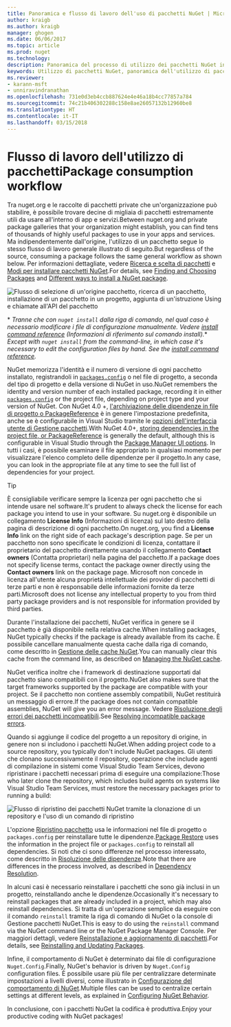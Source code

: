 ```yaml
---
title: Panoramica e flusso di lavoro dell'uso di pacchetti NuGet | Microsoft Docs
author: kraigb
ms.author: kraigb
manager: ghogen
ms.date: 06/06/2017
ms.topic: article
ms.prod: nuget
ms.technology: 
description: Panoramica del processo di utilizzo dei pacchetti NuGet in un progetto, con collegamenti ad altre parti specifiche del processo.
keywords: Utilizzo di pacchetti NuGet, panoramica dell'utilizzo di pacchetti NuGet, flusso di lavoro dell'utilizzo di pacchetti NuGet, flusso di lavoro dell'utilizzo dei pacchetti, panoramica dell'utilizzo dei pacchetti
ms.reviewer:
- karann-msft
- unniravindranathan
ms.openlocfilehash: 731e0d3eb4ccb887624e4e46a18b4cc77857a784
ms.sourcegitcommit: 74c21b406302288c158e8ae26057132b12960be8
ms.translationtype: HT
ms.contentlocale: it-IT
ms.lasthandoff: 03/15/2018
---
```

# <a name="package-consumption-workflow"></a><span data-ttu-id="239ed-104">Flusso di lavoro dell'utilizzo di pacchetti</span><span class="sxs-lookup"><span data-stu-id="239ed-104">Package consumption workflow</span></span>

<span data-ttu-id="239ed-105">Tra nuget.org e le raccolte di pacchetti private che un'organizzazione può stabilire, è possibile trovare decine di migliaia di pacchetti estremamente utili da usare all'interno di app e servizi.</span><span class="sxs-lookup"><span data-stu-id="239ed-105">Between nuget.org and private package galleries that your organization might establish, you can find tens of thousands of highly useful packages to use in your apps and services.</span></span> <span data-ttu-id="239ed-106">Ma indipendentemente dall'origine, l'utilizzo di un pacchetto segue lo stesso flusso di lavoro generale illustrato di seguito.</span><span class="sxs-lookup"><span data-stu-id="239ed-106">But regardless of the source, consuming a package follows the same general workflow as shown below.</span></span> <span data-ttu-id="239ed-107">Per informazioni dettagliate, vedere [Ricerca e scelta di pacchetti](../consume-packages/finding-and-choosing-packages.md) e [Modi per installare pacchetti NuGet](ways-to-install-a-package.md).</span><span class="sxs-lookup"><span data-stu-id="239ed-107">For details, see [Finding and Choosing Packages](../consume-packages/finding-and-choosing-packages.md) and [Different ways to install a NuGet package](ways-to-install-a-package.md).</span></span>

![Flusso di selezione di un'origine pacchetto, ricerca di un pacchetto, installazione di un pacchetto in un progetto, aggiunta di un'istruzione Using e chiamate all'API del pacchetto](media/Overview-01-GeneralFlow.png)

<span data-ttu-id="239ed-109">\* _Tranne che con `nuget install` dalla riga di comando, nel qual caso è necessario modificare i file di configurazione manualmente. Vedere [install command reference](../tools/cli-ref-install.md) (Informazioni di riferimento sul comando install)._</span><span class="sxs-lookup"><span data-stu-id="239ed-109">\* _Except with `nuget install` from the command-line, in which case it's necessary to edit the configuration files by hand. See the [install command reference](../tools/cli-ref-install.md)._</span></span>

<span data-ttu-id="239ed-110">NuGet memorizza l'identità e il numero di versione di ogni pacchetto installato, registrandoli in [`packages.config`](../reference/packages-config.md) o nel file di progetto, a seconda del tipo di progetto e della versione di NuGet in uso.</span><span class="sxs-lookup"><span data-stu-id="239ed-110">NuGet remembers the identity and version number of each installed package, recording it in either [`packages.config`](../reference/packages-config.md) or the project file, depending on project type and your version of NuGet.</span></span> <span data-ttu-id="239ed-111">Con NuGet 4.0 +, [l'archiviazione delle dipendenze in file di progetto o PackageReference](../consume-packages/package-references-in-project-files.md) è in genere l'impostazione predefinita, anche se è configurabile in Visual Studio tramite le [opzioni dell'interfaccia utente di Gestione pacchetti](../tools/package-manager-ui.md).</span><span class="sxs-lookup"><span data-stu-id="239ed-111">With NuGet 4.0+, [storing dependencies in the project file, or PackageReference](../consume-packages/package-references-in-project-files.md) is generally the default, although this is configurable in Visual Studio through the [Package Manager UI options](../tools/package-manager-ui.md).</span></span> <span data-ttu-id="239ed-112">In tutti i casi, è possibile esaminare il file appropriato in qualsiasi momento per visualizzare l'elenco completo delle dipendenze per il progetto.</span><span class="sxs-lookup"><span data-stu-id="239ed-112">In any case, you can look in the appropriate file at any time to see the full list of dependencies for your project.</span></span>

> [!Tip]
> <span data-ttu-id="239ed-113">È consigliabile verificare sempre la licenza per ogni pacchetto che si intende usare nel software.</span><span class="sxs-lookup"><span data-stu-id="239ed-113">It's prudent to always check the license for each package you intend to use in your software.</span></span> <span data-ttu-id="239ed-114">Su nuget.org è disponibile un collegamento **License Info** (Informazioni di licenza) sul lato destro della pagina di descrizione di ogni pacchetto.</span><span class="sxs-lookup"><span data-stu-id="239ed-114">On nuget.org, you find a **License Info** link on the right side of each package's description page.</span></span> <span data-ttu-id="239ed-115">Se per un pacchetto non sono specificate le condizioni di licenza, contattare il proprietario del pacchetto direttamente usando il collegamento **Contact owners** (Contatta proprietari) nella pagina del pacchetto.</span><span class="sxs-lookup"><span data-stu-id="239ed-115">If a package does not specify license terms, contact the package owner directly using the **Contact owners** link on the package page.</span></span> <span data-ttu-id="239ed-116">Microsoft non concede in licenza all'utente alcuna proprietà intellettuale dei provider di pacchetti di terze parti e non è responsabile delle informazioni fornite da terze parti.</span><span class="sxs-lookup"><span data-stu-id="239ed-116">Microsoft does not license any intellectual property to you from third party package providers and is not responsible for information provided by third parties.</span></span>

<span data-ttu-id="239ed-117">Durante l'installazione dei pacchetti, NuGet verifica in genere se il pacchetto è già disponibile nella relativa cache.</span><span class="sxs-lookup"><span data-stu-id="239ed-117">When installing packages, NuGet typically checks if the package is already available from its cache.</span></span> <span data-ttu-id="239ed-118">È possibile cancellare manualmente questa cache dalla riga di comando, come descritto in [Gestione delle cache NuGet](../consume-packages/managing-the-nuget-cache.md).</span><span class="sxs-lookup"><span data-stu-id="239ed-118">You can manually clear this cache from the command line, as described on [Managing the NuGet cache](../consume-packages/managing-the-nuget-cache.md).</span></span>

<span data-ttu-id="239ed-119">NuGet verifica inoltre che i framework di destinazione supportati dal pacchetto siano compatibili con il progetto.</span><span class="sxs-lookup"><span data-stu-id="239ed-119">NuGet also makes sure that the target frameworks supported by the package are compatible with your project.</span></span> <span data-ttu-id="239ed-120">Se il pacchetto non contiene assembly compatibili, NuGet restituirà un messaggio di errore.</span><span class="sxs-lookup"><span data-stu-id="239ed-120">If the package does not contain compatible assemblies, NuGet will give you an error message.</span></span> <span data-ttu-id="239ed-121">Vedere [Risoluzione degli errori dei pacchetti incompatibili](dependency-resolution.md#resolving-incompatible-package-errors).</span><span class="sxs-lookup"><span data-stu-id="239ed-121">See [Resolving incompatible package errors](dependency-resolution.md#resolving-incompatible-package-errors).</span></span>

<span data-ttu-id="239ed-122">Quando si aggiunge il codice del progetto a un repository di origine, in genere non si includono i pacchetti NuGet.</span><span class="sxs-lookup"><span data-stu-id="239ed-122">When adding project code to a source repository, you typically don't include NuGet packages.</span></span> <span data-ttu-id="239ed-123">Gli utenti che clonano successivamente il repository, operazione che include agenti di compilazione in sistemi come Visual Studio Team Services, devono ripristinare i pacchetti necessari prima di eseguire una compilazione:</span><span class="sxs-lookup"><span data-stu-id="239ed-123">Those who later clone the repository, which includes build agents on systems like Visual Studio Team Services, must restore the necessary packages prior to running a build:</span></span>

![Flusso di ripristino dei pacchetti NuGet tramite la clonazione di un repository e l'uso di un comando di ripristino](media/Overview-02-RestoreFlow.png)

<span data-ttu-id="239ed-125">L'opzione [Ripristino pacchetto](../consume-packages/package-restore.md) usa le informazioni nel file di progetto o `packages.config` per reinstallare tutte le dipendenze.</span><span class="sxs-lookup"><span data-stu-id="239ed-125">[Package Restore](../consume-packages/package-restore.md) uses the information in the project file or `packages.config` to reinstall all dependencies.</span></span> <span data-ttu-id="239ed-126">Si noti che ci sono differenze nel processo interessato, come descritto in [Risoluzione delle dipendenze](../consume-packages/dependency-resolution.md).</span><span class="sxs-lookup"><span data-stu-id="239ed-126">Note that there are differences in the process involved, as described in [Dependency Resolution](../consume-packages/dependency-resolution.md).</span></span>

<span data-ttu-id="239ed-127">In alcuni casi è necessario reinstallare i pacchetti che sono già inclusi in un progetto, reinstallando anche le dipendenze.</span><span class="sxs-lookup"><span data-stu-id="239ed-127">Occasionally it's necessary to reinstall packages that are already included in a project, which may also reinstall dependencies.</span></span> <span data-ttu-id="239ed-128">Si tratta di un'operazione semplice da eseguire con il comando `reinstall` tramite la riga di comando di NuGet o la console di Gestione pacchetti NuGet.</span><span class="sxs-lookup"><span data-stu-id="239ed-128">This is easy to do using the `reinstall` command via the NuGet command line or the NuGet Package Manager Console.</span></span> <span data-ttu-id="239ed-129">Per maggiori dettagli, vedere [Reinstallazione e aggiornamento di pacchetti](../consume-packages/reinstalling-and-updating-packages.md).</span><span class="sxs-lookup"><span data-stu-id="239ed-129">For details, see [Reinstalling and Updating Packages](../consume-packages/reinstalling-and-updating-packages.md).</span></span>

<span data-ttu-id="239ed-130">Infine, il comportamento di NuGet è determinato dai file di configurazione `Nuget.Config`.</span><span class="sxs-lookup"><span data-stu-id="239ed-130">Finally, NuGet's behavior is driven by `Nuget.Config` configuration files.</span></span> <span data-ttu-id="239ed-131">È possibile usare più file per centralizzare determinate impostazioni a livelli diversi, come illustrato in [Configurazione del comportamento di NuGet](../consume-packages/configuring-nuget-behavior.md).</span><span class="sxs-lookup"><span data-stu-id="239ed-131">Multiple files can be used to centralize certain settings at different levels, as explained in [Configuring NuGet Behavior](../consume-packages/configuring-nuget-behavior.md).</span></span>

<span data-ttu-id="239ed-132">In conclusione, con i pacchetti NuGet la codifica è produttiva.</span><span class="sxs-lookup"><span data-stu-id="239ed-132">Enjoy your productive coding with NuGet packages!</span></span>
